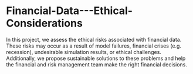 # Financial-Data---Ethical-Considerations
In this project, we assess the ethical risks associated with financial data. These risks may occur as a result of model failures, financial crises (e.g. recession), undesirable simulation results, or ethical challenges. Additionally, we propose sustainable solutions to these problems and help the financial and risk management team make the right financial decisions.
